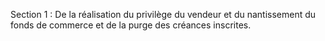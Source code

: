Section 1 : De la réalisation du privilège du vendeur et du nantissement du fonds de commerce et de la purge des créances inscrites.